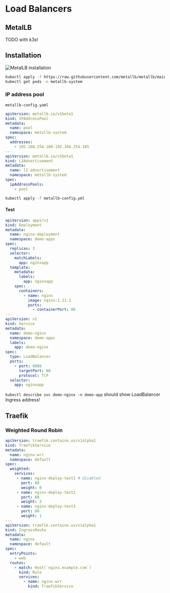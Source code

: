 # Load Balancers

## MetalLB

TODO with k3s!

## Installation

![MetalLB installation](https://metallb.universe.tf/installation/)

```sh
kubectl apply -f https://raw.githubusercontent.com/metallb/metallb/main/config/manifests/metallb-native.yaml
kubectl get pods -n metallb-system
```

### IP address pool

`metallb-config.yaml`

```yaml
apiVersion: metallb.io/v1beta1
kind: IPAddressPool
metadata:
  name: pool
  namespace: metallb-system
spec:
  addresses:
    - 192.168.254.180-192.168.254.185
---
apiVersion: metallb.io/v1beta1
kind: L2Advertisement
metadata:
  name: l2-advertisement
  namespace: metallb-system
spec:
  ipAddressPools:
    - pool
```

```sh
kubectl apply -f metallb-config.yml
```

#### Test

```yaml
apiVersion: apps/v1
kind: Deployment
metadata:
  name: nginx-deployment
  namespace: demo-apps
spec:
  replicas: 3
  selector:
    matchLabels:
      app: nginxapp
  template:
    metadata:
      labels:
        app: nginxapp
    spec:
      containers:
        - name: nginx
          image: nginx:1.21.1
          ports:
            - containerPort: 80
---
apiVersion: v1
kind: Service
metadata:
  name: demo-nginx
  namespace: demo-apps
  labels:
    app: demo-nginx
spec:
  type: LoadBalancer
  ports:
    - port: 8088
      targetPort: 80
      protocol: TCP
  selector:
    app: nginxapp
```

`kubectl describe svc demo-nginx -n demo-app` should show LoadBalancer Ingress address!

## Traefik

### Weighted Round Robin

```yaml
apiVersion: traefik.containo.us/v1alpha1
kind: TraefikService
metadata:
  name: nginx-wrr
  namespace: default
spec:
  weighted:
    services:
     - name: nginx-deploy-test1 # disabled
       port: 80
       weight: 0
     - name: nginx-deploy-test2
       port: 80
       weight: 3
     - name: nginx-deploy-test3
       port: 80
       weight: 1
---
apiVersion: traefik.containo.us/v1alpha1
kind: IngressRoute
metadata:
  name: nginx
  namespace: default
spec:
  entryPoints:
    - web
  routes:
    - match: Host(`nginx.example.com`)
      kind: Rule
      services:
        - name: nginx-wrr
          kind: TraefikService
```
